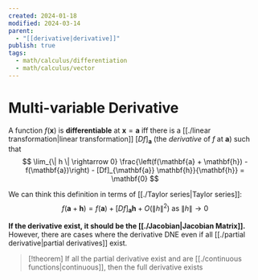 ```yaml
---
created: 2024-01-18
modified: 2024-03-14
parent:
  - "[[derivative|derivative]]"
publish: true
tags:
  - math/calculus/differentiation
  - math/calculus/vector
---
```


# Multi-variable Derivative

A function $f(\mathbf{x})$ is **differentiable** at $\mathbf{x} = \mathbf{a}$ iff there is a [[./linear transformation|linear transformation]] $[Df]_{\mathbf{a}}$ (the *derivative* of $f$ at $\mathbf{a}$) such that
    $$
    \lim_{\| h \| \rightarrow 0} \frac{\left(f(\mathbf{a} + \mathbf{h}) - f(\mathbf{a})\right) - [Df]_{\mathbf{a}} \mathbf{h}}{\mathbf{h}} = \mathbf{0}
    $$

We can think this definition in terms of [[./Taylor series|Taylor series]]:
$$
f(\mathbf{a} + \mathbf{h}) = f(\mathbf{a}) + [Df]_{\mathbf{a}} \mathbf{h} + O(\| h \|^2) \text{ as } \| h \| \rightarrow 0
$$

**If the derivative exist, it should be the [[./Jacobian|Jacobian Matrix]].** However, there are cases where the derivative DNE even if all [[./partial derivative|partial derivatives]] exist.

> [!theorem] If all the partial derivative exist and are [[./continuous functions|continuous]], then the full derivative exists